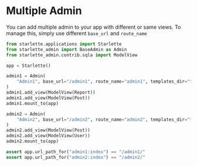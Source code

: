 # Multiple Admin

You can add multiple admin to your app with different or same views. To manage this, simply use different `base_url`
and `route_name`

```python
from starlette.applications import Starlette
from starlette_admin import BaseAdmin as Admin
from starlette_admin.contrib.sqla import ModelView

app = Starlette()

admin1 = Admin(
    "Admin1", base_url="/admin1", route_name="admin1", templates_dir="templates/admin1"
)
admin1.add_view(ModelView(Report))
admin1.add_view(ModelView(Post))
admin1.mount_to(app)

admin2 = Admin(
    "Admin2", base_url="/admin2", route_name="admin2", templates_dir="templates/admin2"
)
admin2.add_view(ModelView(Post))
admin2.add_view(ModelView(User))
admin2.mount_to(app)

assert app.url_path_for("admin1:index") == "/admin1/"
assert app.url_path_for("admin2:index") == "/admin2/"

```